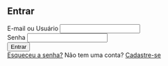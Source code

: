 <?php
session_start();
include("header.php");
include("entrar.php");
?>

<!DOCTYPE html>
<html lang="pt-br">
<head> 
    <meta charset="UTF-8">
    <meta name="viewport" content="width=device-width, initial-scale=1.0">
    <link rel="stylesheet" href="projeto.css">
    <title>Espectro</title>
    <link rel="stylesheet" href="npm i bootstrap/@5.3.6">
    <link rel="stylesheet" href="https://cdn.jsdelivr.net/npm/bootstrap@5.3.6/dist/css/bootstrap.min.css">
</head>
 <body>
     <div class="login-container">
        <h2>Entrar</h2>
        <form class="login-form">
            <div class="input-group">
                <label for="email">E-mail ou Usuário</label>
                <input type="text" id="email" name="email" required>
            </div>
            <div class="input-group">
                <label for="password">Senha</label>
                <input type="password" id="password" name="password" required>
            </div>
            <button type="submit" class="login-button">Entrar</button>
            <div class="links">
                <a href="#">Esqueceu a senha?</a>
                <span>Não tem uma conta? <a href="#">Cadastre-se</a></span>
            </div>
        </form>
    </div>
 </body>
</html>

